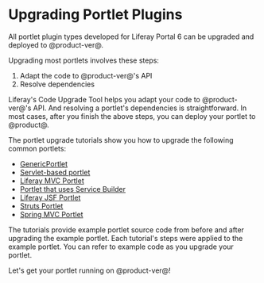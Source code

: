 # Upgrading Portlet Plugins [](id=upgrading-portlet-plugins)

All portlet plugin types developed for Liferay Portal 6 can be upgraded and
deployed to @product-ver@.

Upgrading most portlets involves these steps:

1.  Adapt the code to @product-ver@'s API
2.  Resolve dependencies

Liferay's Code Upgrade Tool helps you adapt your code to @product-ver@'s API.
And resolving a portlet's dependencies is straightforward. In most cases, after
you finish the above steps, you can deploy your portlet to @product@.

The portlet upgrade tutorials show you how to upgrade the following common
portlets: 

-   [GenericPortlet](upgrading-a-genericportlet)
-   [Servlet-based portlet](upgrading-a-servlet-based-portlet)
-   [Liferay MVC Portlet](upgrading-a-liferay-mvc-portlet)
-   [Portlet that uses Service Builder](upgrading-portlets-that-use-service-builder)
-   [Liferay JSF Portlet](upgrading-a-liferay-jsf-portlet)
-   [Struts Portlet](upgrading-a-struts-portlet)
-   [Spring MVC Portlet](upgrading-a-spring-mvc-portlet)

The tutorials provide example portlet source code from before and after
upgrading the example portlet. Each tutorial's steps were applied to the example
portlet. You can refer to example code as you upgrade your portlet. 

Let's get your portlet running on @product-ver@!
